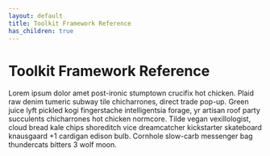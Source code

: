 ```yaml
---
layout: default
title: Toolkit Framework Reference
has_children: true
---
```


# Toolkit Framework Reference

Lorem ipsum dolor amet post-ironic stumptown crucifix hot chicken. Plaid raw denim tumeric subway tile chicharrones, direct trade pop-up. Green juice lyft pickled kogi fingerstache intelligentsia forage, yr artisan roof party succulents chicharrones hot chicken normcore. Tilde vegan vexillologist, cloud bread kale chips shoreditch vice dreamcatcher kickstarter skateboard knausgaard +1 cardigan edison bulb. Cornhole slow-carb messenger bag thundercats bitters 3 wolf moon.
